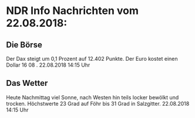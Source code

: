 # NDR Info Nachrichten vom 22.08.2018:


## Die Börse
Der Dax steigt um  0,1  Prozent auf  12.402  Punkte. Der Euro kostet einen Dollar  16 08 . 22.08.2018 14:15 Uhr 

## Das Wetter
Heute Nachmittag viel Sonne, nach Westen hin teils locker bewölkt und trocken. Höchstwerte  23 Grad auf Föhr bis 31 Grad in Salzgitter. 22.08.2018 14:15 Uhr 
